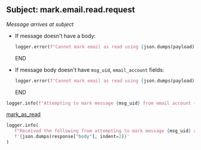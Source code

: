 ## Subject: mark.email.read.request

_Message arrives at subject_

* If message doesn't have a body:
  ```python
  logger.error(f"Cannot mark email as read using {json.dumps(payload)}. Must include body in request")
  ```
  END

* If message body doesn't have `msg_uid`, `email_account` fields:
  ```python
  logger.error(f"Cannot mark email as read using {json.dumps(payload)}. JSON malformed")
  ```
  END

```python
logger.info(f"Attempting to mark message {msg_uid} from email account {email_account} as read")
```

[mark_as_read](../repositories/email_reader_repository/mark_as_read.md)

```python
logger.info(
   f"Received the following from attempting to mark message {msg_uid} as read: "
   f'{json.dumps(response["body"], indent=2)}'
)
```

